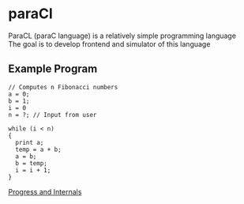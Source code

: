 # paraCl
ParaCL (paraC language) is a relatively simple programming language  
The goal is to develop frontend and simulator of this language

## Example Program
```paraCL
// Computes n Fibonacci numbers
a = 0;
b = 1;
i = 0
n = ?; // Input from user

while (i < n) 
{
  print a;
  temp = a + b;
  a = b;
  b = temp;
  i = i + 1;
}
```

[Progress and Internals](./DEVELOPMENT.md)

